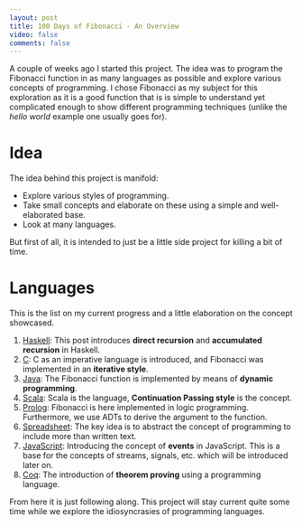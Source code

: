 ```yaml
---
layout: post
title: 100 Days of Fibonacci - An Overview
video: false
comments: false
---
```


A couple of weeks ago I started this project. The idea was to program
the Fibonacci function in as many languages as possible
and explore various concepts of
programming. I chose Fibonacci as my subject for this exploration as
it is a good function that is is simple to understand yet complicated
enough to show different programming techniques (unlike the _hello world_
example one usually goes for).

# Idea
The idea behind this project is manifold:

* Explore various styles of programming.
* Take small concepts and elaborate on these using a simple
  and well-elaborated base.
* Look at many languages.

But first of all, it is intended to just be a little side project
for killing a bit of time.

# Languages
This is the list on my current progress and a little elaboration on
the concept showcased.

1. [Haskell](http://buchi.dk/blog/100-days-of-fibonacci-day-0-haskell/):
   This post introduces __direct recursion__ and __accumulated recursion__
   in Haskell.
2. [C](http://buchi.dk/blog/100-days-of-fibonacci-day-1-c/):
   C as an imperative language is introduced, and Fibonacci was implemented
   in an __iterative style__.
3. [Java](http://buchi.dk/blog/100-days-of-fibonacci-day-2-java/):
   The Fibonacci function is implemented by means of
   __dynamic programming__.
4. [Scala](http://buchi.dk/blog/100-days-of-fibonacci-day-3-scala/):
   Scala is the language, __Continuation Passing style__ is the concept.
5. [Prolog](http://buchi.dk/blog/100-days-of-fibonacci-day-4-prolog/):
   Fibonacci is here implemented in logic programming. Furthermore, we use
   ADTs to derive the argument to the function.
6. [Spreadsheet](http://buchi.dk/blog/100-days-of-fibonacci-day-5-spreadsheet/): The key idea is to abstract the concept of programming to include more
  than written text.
7. [JavaScript](http://buchi.dk/blog/100-days-of-fibonacci-day-6-javascript/):
   Introducing the concept of __events__ in JavaScript. This is a base for
   the concepts of streams, signals, etc. which will be introduced later on.
8. [Coq](/blog/100-days-of-fibonacci-day-7-coq/):
   The introduction of __theorem proving__ using a programming language.

From here it is just following along. This project will stay current
quite some time while we explore the idiosyncrasies of programming
languages.

